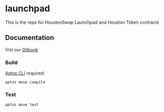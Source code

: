 # launchpad
This is the repo for HoustonSwap Launchpad and Houston Token contracts

## Documentation
Vist our [Gitbook](https://docs.houstonswap.io/)


### Build

[Aptos CLI](https://github.com/aptos-labs/aptos-core/releases) required:

    aptos move compile

### Test

    aptos move test